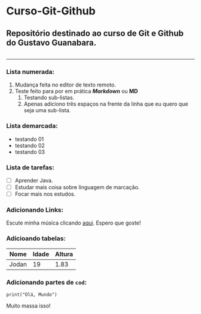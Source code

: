# Curso-Git-Github
## Repositório destinado ao curso de Git e Github do Gustavo Guanabara.
![]()
***
### Lista numerada:
1. Mudança feita no editor de texto remoto.
2. Teste feito para por em prática __*Markdown*__ ou **MD**
   1. Testando sub-listas.
   2. Apenas adiciono três espaços na frente da linha que eu quero que   seja uma sub-lista.
### Lista demarcada:
* testando 01
* testando 02
* testando 03
### Lista de tarefas:
- [ ] Aprender Java.
- [ ] Estudar mais coisa sobre linguagem de marcação.
- [ ] Focar mais nos estudos.
### Adicionando Links:
Escute minha música clicando [aqui](https://www.youtube.com/watch?v=F-8W5e71p0o). Espero que goste!
### Adicioando tabelas:
Nome | Idade | Altura
---|---|---
Jodan | 19 | 1.83
### Adicionando partes de `cod`:
```
print("Olá, Mundo")
```
Muito massa isso!






